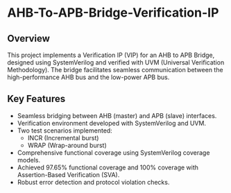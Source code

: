 # AHB-To-APB-Bridge-Verification-IP

## Overview
This project implements a Verification IP (VIP) for an AHB to APB Bridge, designed using SystemVerilog and verified with UVM (Universal Verification Methodology). The bridge facilitates seamless communication between the high-performance AHB bus and the low-power APB bus.

## Key Features
- Seamless bridging between AHB (master) and APB (slave) interfaces.
- Verification environment developed with SystemVerilog and UVM.
- Two test scenarios implemented:
  - INCR (Incremental burst)
  - WRAP (Wrap-around burst)
- Comprehensive functional coverage using SystemVerilog coverage models.
- Achieved 97.65% functional coverage and 100% coverage with Assertion-Based Verification (SVA).
- Robust error detection and protocol violation checks.
